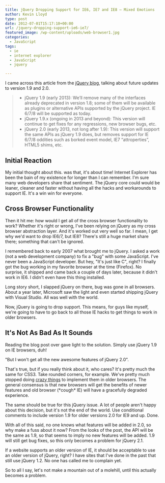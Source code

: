 ```yaml
---
title: jQuery Dropping Support for IE6, IE7 and IE8 – Mixed Emotions
author: Kevin Lloyd
type: post
date: 2012-07-01T15:17:10+00:00
url: /jquery-dropping-support-ie6-ie7/
featured_image: /wp-content/uploads/web-browser1.jpg
categories:
  - JavaScript
tags:
  - ie
  - internet explorer
  - JavaScript
  - jquery

---
```

I came across this article from the [jQuery blog][1], talking about future updates to version 1.9 and 2.0.

>   * jQuery 1.9 (early 2013): We’ll remove many of the interfaces already deprecated in version 1.8; some of them will be available as plugins or alternative APIs supported by the jQuery project. IE 6/7/8 will be supported as today.
>   * jQuery 1.9.x (ongoing in 2013 and beyond): This version will continue to get fixes for any regressions, new browser bugs, etc.
>   * jQuery 2.0 (early 2013, not long after 1.9): This version will support the same APIs as jQuery 1.9 does, but removes support for IE 6/7/8 oddities such as borked event model, IE7 “attroperties”, HTML5 shims, etc.

## Initial Reaction

My initial thought about this. was that, it's about time! Internet Explorer has been the bain of my existence for longer than I can remember. I'm sure many web developers share that sentiment. The jQuery core could would be leaner, cleaner and faster without having all the hacks and workarounds to support IE. It's a win win for everyone.

## Cross Browser Functionality

Then it hit me: how would I get all of the cross browser functionality to work? Whether it's right or wrong, I've been relying on jQuery as my cross browser abstraction layer. And it's worked out very well so far. I mean, I get why we'd want to drop IE6/7, but IE8? There's still a huge market share there; something that can't be ignored.

I remembered back to early 2007 what brought me to jQuery. I asked a work (not a web development company) to fix a "bug" with some JavaScript. I've never been a JavaScript developer. But hey, "It's just like C", right? I finally got the bug working in my favorite browser at the time (Firefox). No surprise, it shipped and came back a couple of days later, because it didn't work in IE6. I didn't even have this thing installed.

Long story short, I slapped jQuery on there, bug was gone in all browsers. About a year later, Microsoft saw the light and even started shipping jQuery with Visual Studio. All was well with the world.

Now, jQuery is going to drop support. This means, for guys like myself, we're going to have to go back to all those IE hacks to get things to work in older browsers.

## It's Not As Bad As It Sounds

Reading the blog post over gave light to the solution. Simply use jQuery 1.9 on IE browsers, duh!

"But I won't get all the new awesome features of jQuery 2.0".

That's true, but if you really think about it, who cares? It's pretty much the same for CSS3. Take rounded corners, for example. We've pretty much stopped doing [crazy things][2] to implement them in older browsers. The general consensus is that new browsers will get the benefits of newer features and old browser (\*cough\* IE) will have a gracefully degraded experience.

The same should be true for this jQuery issue. A lot of people aren't happy about this decision, but it's not the end of the world. Use conditional comments to include version 1.9 for older versions 2.0 for IE9 and up. Done.

With all of this said, no one knows what features will be added in 2.0, so why make a fuss about it now? From the looks of the post, the API will be the same as 1.9, so that seems to imply no new features will be added. 1.9 will still get bug fixes, so this only becomes a problem for jQuery 2.1.

If a website supports an older version of IE, it should be acceptable to use an older version of jQuery, right? I have sites that I've done in the past that still use jQuery 1.2. No one has called me to complain yet.

So to all I say, let's not make a mountain out of a molehill, until this actually becomes a problem.

 [1]: http://blog.jquery.com/2012/06/28/jquery-core-version-1-9-and-beyond/
 [2]: https://webdevelopment2.com/rounded-corners-jquery-css/ "Crazy Rounded Corners"